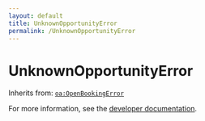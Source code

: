 ```yaml
---
layout: default
title: UnknownOpportunityError
permalink: /UnknownOpportunityError
---
```


# UnknownOpportunityError


Inherits from: [`oa:OpenBookingError`](https://openactive.io/OpenBookingError)

For more information, see the [developer documentation](https://developer.openactive.io/data-model/types/).